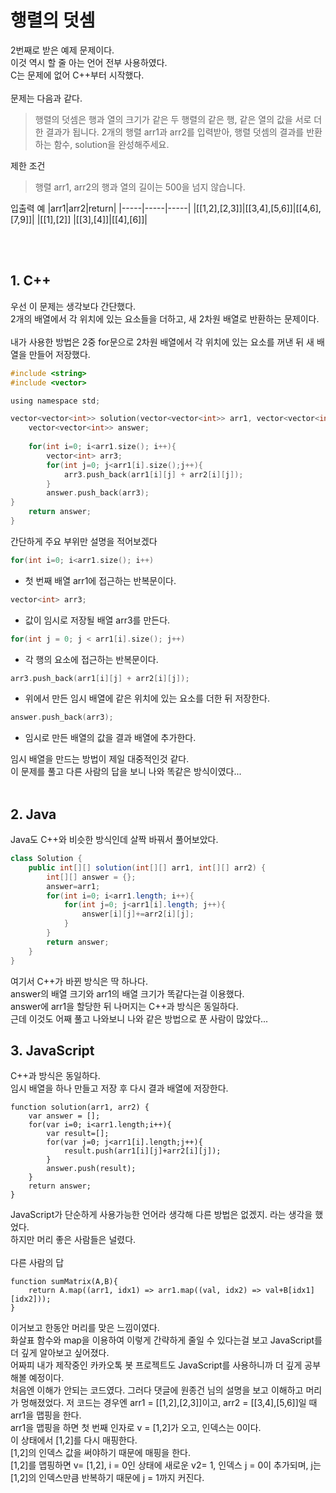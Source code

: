 # 행렬의 덧셈

2번째로 받은 예제 문제이다.<br/>
이것 역시 할 줄 아는 언어 전부 사용하였다.<br/>
C는 문제에 없어 C++부터 시작했다.<br/>
<br/>
문제는 다음과 같다.<br/>
>행렬의 덧셈은 행과 열의 크기가 같은 두 행렬의 같은 행, 같은 열의 값을 서로 더한 결과가 됩니다. 2개의 행렬 arr1과 arr2를 입력받아, 행렬 덧셈의 결과를 반환하는 함수, solution을 완성해주세요.

제한 조건
>행렬 arr1, arr2의 행과 열의 길이는 500을 넘지 않습니다.

입출력 예
|arr1|arr2|return|
|-----|-----|-----|
|[[1,2],[2,3]]|[[3,4],[5,6]]|[[4,6],[7,9]]|
|[[1],[2]]	|[[3],[4]]|[[4],[6]]|		

<br/><br/>

## 1. C++

우선 이 문제는 생각보다 간단했다.<br/>
2개의 배열에서 각 위치에 있는 요소들을 더하고, 새 2차원 배열로 반환하는 문제이다.<br/><br/>
내가 사용한 방법은 2중 for문으로 2차원 배열에서 각 위치에 있는 요소를 꺼낸 뒤 새 배열을 만들어 저장했다.<br/>

``` C
#include <string>
#include <vector>

using namespace std;

vector<vector<int>> solution(vector<vector<int>> arr1, vector<vector<int>> arr2) {
    vector<vector<int>> answer;
    
    for(int i=0; i<arr1.size(); i++){
        vector<int> arr3;
        for(int j=0; j<arr1[i].size();j++){
            arr3.push_back(arr1[i][j] + arr2[i][j]);
        }
        answer.push_back(arr3);
}
    return answer;
}
```
간단하게 주요 부위만 설명을 적어보겠다

``` C
for(int i=0; i<arr1.size(); i++)
```
- 첫 번째 배열 arr1에 접근하는 반복문이다. 
``` C
vector<int> arr3;
```
- 값이 임시로 저장될 배열 arr3를 만든다.
``` C
for(int j = 0; j < arr1[i].size(); j++)
```
- 각 행의 요소에 접근하는 반복문이다.

``` C
arr3.push_back(arr1[i][j] + arr2[i][j]);
```
- 위에서 만든 임시 배열에 같은 위치에 있는 요소를 더한 뒤 저장한다.

``` C
answer.push_back(arr3);
```
- 임시로 만든 배열의 값을 결과 배열에 추가한다.

임시 배열을 만드는 방법이 제일 대중적인것 같다.<br/>
이 문제를 풀고 다른 사람의 답을 보니 나와 똑같은 방식이였다...<br/><br/>

## 2. Java

Java도 C++와 비슷한 방식인데 살짝 바꿔서 풀어보았다.
``` JAVA
class Solution {
    public int[][] solution(int[][] arr1, int[][] arr2) {
        int[][] answer = {};
        answer=arr1;
        for(int i=0; i<arr1.length; i++){
            for(int j=0; j<arr1[i].length; j++){
                answer[i][j]+=arr2[i][j];
            }
        }
        return answer;
    }
}
```
여기서 C++가 바뀐 방식은 딱 하나다.<br/>
answer의 배열 크기와 arr1의 배열 크기가 똑같다는걸 이용했다.<br/>
answer에 arr1을 할당한 뒤 나머지는 C++과 방식은 동일하다.<br/>
근데 이것도 어째 풀고 나와보니 나와 같은 방법으로 푼 사람이 많았다...<br/>

## 3. JavaScript

C++과 방식은 동일하다.<br/>
임시 배열을 하나 만들고 저장 후 다시 결과 배열에 저장한다.
<br/>

``` JS
function solution(arr1, arr2) {
    var answer = [];
    for(var i=0; i<arr1.length;i++){
        var result=[];
        for(var j=0; j<arr1[i].length;j++){
            result.push(arr1[i][j]+arr2[i][j]);
        }
        answer.push(result);
    }
    return answer;
}
```
JavaScript가 단순하게 사용가능한 언어라 생각해 다른 방법은 없겠지. 라는 생각을 했었다.<br/>
하지만 머리 좋은 사람들은 널렸다.<br/><br/>
다른 사람의 답
``` JS
function sumMatrix(A,B){
    return A.map((arr1, idx1) => arr1.map((val, idx2) => val+B[idx1][idx2]));
}
```
이거보고 한동안 머리를 맞은 느낌이였다.<br/>
화살표 함수와 map을 이용하여 이렇게 간략하게 줄일 수 있다는걸 보고 JavaScript를 더 깊게 알아보고 싶어졌다.<br/>
어짜피 내가 제작중인 카카오톡 봇 프로젝트도 JavaScript를 사용하니까 더 깊게 공부해볼 예정이다.<br/>
처음엔 이해가 안되는 코드였다. 그러다 댓글에 원종건 님의 설명을 보고 이해하고 머리가 멍해졌었다.
저 코드는 경우엔 arr1 = [[1,2],[2,3]]이고, arr2 = [[3,4],[5,6]]일 때 arr1을 맵핑을 한다.<br/>
arr1을 맵핑을 하면 첫 번째 인자로 v = [1,2]가 오고, 인덱스는 0이다.<br/>
이 상태에서 [1,2]를 다시 매핑한다.<br/>
[1,2]의 인덱스 값을 써야하기 때문에 매핑을 한다.<br/>
[1,2]를 맵핑하면 v= [1,2], i = 0인 상태에 새로운 v2= 1, 인덱스 j = 0이 추가되며, j는 [1,2]의 인덱스만큼 반복하기 때문에 j = 1까지 커진다.<br/><br/>


